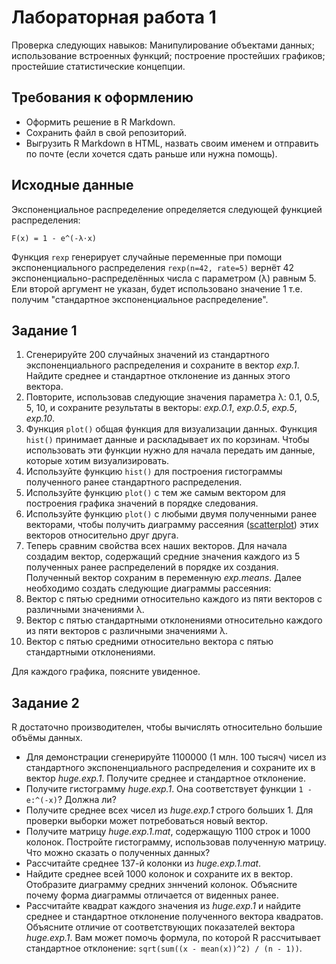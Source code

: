# Лабораторная работа 1

Проверка следующих навыков: Манипулирование объектами данных; использование встроенных функций; 
построение простейших графиков; простейшие статистические концепции.
## Требования к оформлению
* Оформить решение в R Markdown. 
* Сохранить файл в свой репозиторий.
* Выгрузить R Markdown в HTML, назвать своим именем и отправить по почте (если хочется сдать раньше или нужна помощь).

## Исходные данные
Экспоненциальное распределение определяется следующей функцией распределения:
```
F(x) = 1 - e^(-λ⋅x)

```
Функция ``rexp`` генерирует случайные переменные при помощи экспоненциального распределения
``rexp(n=42, rate=5)`` вернёт 42 экспоненциально-распределённых числа с параметром (λ) равным 5. 
Ели второй аргумент не указан, будет использовано значение 1 т.е. получим "стандартное экспоненциальное распределение".

## Задание 1
1. Сгенерируйте 200 случайных значений из стандартного экспоненциального распределения и сохраните в вектор
_exp.1_. Найдите среднее и стандартное отклонение из данных этого вектора.
2. Повторите, использовав следующие значения параметра λ: 0.1, 0.5, 5, 10, и сохраните результаты в векторы: 
_exp.0.1_, _exp.0.5_, _exp.5_, _exp.10_.
3. Функция ``plot()`` общая функция для визуализации данных. Функция ``hist()`` принимает данные и раскладывает 
их по корзинам. Чтобы использовать эти функции нужно для начала передать им данные, которые хотим визуализировать.
  1. Используйте функцию ``hist()`` для построения гистограммы полученного ранее стандартного распределения.
  2. Используйте функцию ``plot()`` с тем же самым вектором для построения графика значений в порядке следования.
  3. Используйте функцию ``plot()`` с любыми двумя полученными ранее векторами, чтобы получить диаграмму рассеяния ([scatterplot](https://www.mathsisfun.com/data/scatter-xy-plots.html)) 
  этих векторов относительно друг друга.
4. Теперь сравним свойства всех наших векторов. Для начала создадим вектор,
содержащий средние значения каждого из 5 полученных ранее распределений в порядке их создания.
Полученный вектор сохраним в переменную _exp.means_. Далее необходимо создать следующие диаграммы рассеяния:
  1. Вектор с пятью средними относительно каждого из пяти векторов с различными значениями λ.
  2. Вектор с пятью стандартными отклонениями относительно каждого из пяти векторов с различными значениями λ.
  3. Вектор с пятью средними относительно вектора с пятью стандартными отклонениями.

Для каждого графика, поясните увиденное.
## Задание 2
R достаточно производителен, чтобы вычислять относительно большие объёмы данных.
* Для демонстрации сгенерируйте 1100000 (1 млн. 100 тысяч) чисел из стандартного экспоненциального распределения
и сохраните их в вектор _huge.exp.1_. Получите среднее и стандартное отклонение.
* Получите гистограмму _huge.exp.1_. Она соответствует функции ``1 - e:^(-x)``? Должна ли?
* Получите среднее всех чисел из _huge.exp.1_ строго больших 1. Для проверки выборки может потребоваться новый вектор.
* Получите матрицу _huge.exp.1.mat_, содержащую 1100 строк и 1000 колонок. Постройте гистограмму, использовав полученную матрицу.
Что можно сказать о полученных данных?
* Рассчитайте среднее 137-й колонки из _huge.exp.1.mat_.
* Найдите среднее всей 1000 колонок и сохраните их в вектор. Отобразите диаграмму средних зннчений колонок.
Объясните почему форма диаграммы отличается от виденных ранее.
* Рассчитайте квадрат каждого значения из _huge.exp.1_ и найдите среднее и стандартное отклонение полученного вектора квадратов.
Объясните отличие от соответствующих показателей вектора _huge.exp.1_. Вам может помочь формула, по которой R рассчитывает
стандартное отклонение: ``sqrt(sum((x - mean(x))^2) / (n - 1))``.